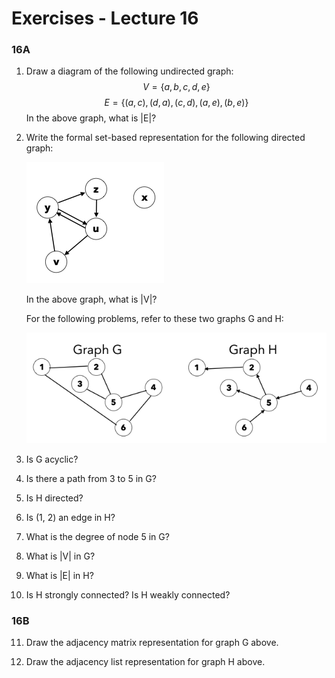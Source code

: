 # Exercises - Lecture 16



### 16A

1. Draw a diagram of the following undirected graph:
   $$
   V = \{a, b, c, d, e\}
   $$
   $$
   E = \{(a, c), (d, a), (c, d), (a, e), (b, e)\}
   $$
   In the above graph, what is |E|?

2. Write the formal set-based representation for the following directed graph:

   ![](E16_2.png)

   In the above graph, what is |V|?

   For the following problems, refer to these two graphs G and H:

   ![](E16_3.png)

3. Is G acyclic?

4. Is there a path from 3 to 5 in G?

5. Is H directed?

6. Is (1, 2) an edge in H?

7. What is the degree of node 5 in G?

8. What is |V| in G?

9. What is |E| in H?

10. Is H strongly connected? Is H weakly connected?

### 16B

11. Draw the adjacency matrix representation for graph G above.

12. Draw the adjacency list representation for graph H above.


